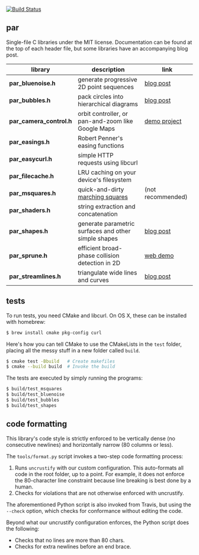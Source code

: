 [![Build Status](https://travis-ci.org/prideout/par.svg?branch=master)](https://travis-ci.org/prideout/par)

## par

Single-file C libraries under the MIT license.  Documentation can be found at the top of each header file, but some libraries have an accompanying blog post.

library    | description  | link
------------------- | ---- | ---
**par_bluenoise.h** | generate progressive 2D point sequences | [blog post](https://prideout.net/recursive-wang-tiles)
**par_bubbles.h** | pack circles into hierarchical diagrams | [blog post](https://prideout.net/bubbles)
**par_camera_control.h** | orbit controller, or pan-and-zoom like Google Maps | [demo project](https://github.com/prideout/camera_demo)
**par_easings.h** | Robert Penner's easing functions |
**par_easycurl.h** | simple HTTP requests using libcurl |
**par_filecache.h** | LRU caching on your device's filesystem |
**par_msquares.h** | quick-and-dirty [marching squares](https://prideout.net/marching-squares) | (not recommended)
**par_shaders.h** | string extraction and concatenation |
**par_shapes.h** | generate parametric surfaces and other simple shapes | [blog post](https://prideout.net/shapes)
**par_sprune.h** | efficient broad-phase collision detection in 2D | [web demo](https://prideout.net/d3cpp/)
**par_streamlines.h** | triangulate wide lines and curves | [blog post](https://prideout.net/blog/par_streamlines/)

## tests

To run tests, you need CMake and libcurl.  On OS X, these can be installed with homebrew:

```bash
$ brew install cmake pkg-config curl
```

Here's how you can tell CMake to use the CMakeLists in the `test` folder, placing all the messy stuff in a new folder called `build`.

```bash
$ cmake test -Bbuild   # Create makefiles
$ cmake --build build  # Invoke the build
```

The tests are executed by simply running the programs:
```bash
$ build/test_msquares
$ build/test_bluenoise
$ build/test_bubbles
$ build/test_shapes
```

## code formatting

This library's code style is strictly enforced to be vertically dense (no consecutive newlines) and horizontally narrow (80 columns or less).

The `tools/format.py` script invokes a two-step code formatting process:

1. Runs `uncrustify` with our custom configuration.  This auto-formats all code in the root folder, up to a point.  For example, it does not enforce the 80-character line constraint because line breaking is best done by a human.
1. Checks for violations that are not otherwise enforced with uncrustify.

The aforementioned Python script is also invoked from Travis, but using the `--check` option, which checks for conformance without editing the code.

Beyond what our uncrustify configuration enforces, the Python script does the following:

- Checks that no lines are more than 80 chars.
- Checks for extra newlines before an end brace.
